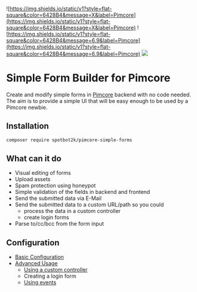  ![https://img.shields.io/static/v1?style=flat-square&color=6428B4&message=X&label=Pimcore](https://img.shields.io/static/v1?style=flat-square&color=6428B4&message=X&label=Pimcore)
 ![https://img.shields.io/static/v1?style=flat-square&color=6428B4&message=6.9&label=Pimcore](https://img.shields.io/static/v1?style=flat-square&color=6428B4&message=6.9&label=Pimcore)
 [![](https://img.shields.io/packagist/v/spotbot2k/pimcore-simple-forms.svg?style=flat-square&color=F28D1A&logoColor=white)](https://packagist.org/packages/spotbot2k/pimcore-simple-forms)

# Simple Form Builder for Pimcore

Create and modify simple forms in [Pimcore](https://github.com/pimcore/pimcore) backend with no code needed. The aim is to provide a simple UI that will be easy enough to be used by a Pimcore newbie.

## Installation

``` bash
composer require spotbot2k/pimcore-simple-forms
```

## What can it do

- Visual editing of forms
- Upload assets
- Spam protection using honeypot
- Simple validation of the fields in backend and frontend
- Send the submitted data via E-Mail
- Send the submitted data to a custom URL/path so you could
  - process the data in a custom controller
  - create login forms
- Parse to/cc/bcc from the form input

## Configuration

- [Basic Configuration](docs/01_Basic_Configuration.md)
- [Advanced Usage](docs/02_Advanced_Usage.md)
  - [Using a custom controller](docs/021_Using_custom_controller.md)
  - Creating a login form
  - [Using events](docs/023_Using_events.md)
